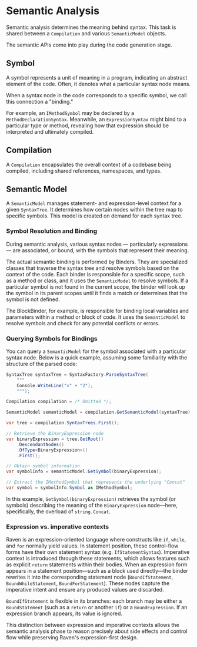 # Semantic Analysis

Semantic analysis determines the meaning behind syntax. This task is shared between a `Compilation` and various `SemanticModel` objects.

The semantic APIs come into play during the code generation stage.

## Symbol

A symbol represents a unit of meaning in a program, indicating an abstract element of the code. Often, it denotes what a particular syntax node means.  

When a syntax node in the code corresponds to a specific symbol, we call this connection a "binding."

For example, an `IMethodSymbol` may be declared by a `MethodDeclarationSyntax`. Meanwhile, an `ExpressionSyntax` might bind to a particular type or method, revealing how that expression should be interpreted and ultimately compiled.

## Compilation

A `Compilation` encapsulates the overall context of a codebase being compiled, including shared references, namespaces, and types.

## Semantic Model

A `SemanticModel` manages statement- and expression-level context for a given `SyntaxTree`. It determines how certain nodes within the tree map to specific symbols. This model is created on demand for each syntax tree.

### Symbol Resolution and Binding

During semantic analysis, various syntax nodes — particularly expressions — are associated, or bound, with the symbols that represent their meaning.

The actual semantic binding is performed by Binders. They are specialized classes that traverse the syntax tree and resolve symbols based on the context of the code. Each binder is responsible for a specific scope, such as a method or class, and it uses the `SemanticModel` to resolve symbols. If a particular symbol is not found in the current scope, the binder will look up the symbol in its parent scopes until it finds a match or determines that the symbol is not defined.

The BlockBinder, for example, is responsible for binding local variables and parameters within a method or block of code. It uses the `SemanticModel` to resolve symbols and check for any potential conflicts or errors.

### Querying Symbols for Bindings

You can query a `SemanticModel` for the symbol associated with a particular syntax node. Below is a quick example, assuming some familiarity with the structure of the parsed code:

```csharp
SyntaxTree syntaxTree = SyntaxFactory.ParseSyntaxTree(
    """
    Console.WriteLine("x" + "2");
    """);

Compilation compilation = /* Omitted */;

SemanticModel semanticModel = compilation.GetSemanticModel(syntaxTree);

var tree = compilation.SyntaxTrees.First();

// Retrieve the BinaryExpression node
var binaryExpression = tree.GetRoot()
    .DescendantNodes()
    .OfType<BinaryExpression>()
    .First();

// Obtain symbol information
var symbolInfo = semanticModel.GetSymbol(binaryExpression);

// Extract the IMethodSymbol that represents the underlying "Concat"
var symbol = symbolInfo.Symbol as IMethodSymbol;
```

In this example, `GetSymbol(binaryExpression)` retrieves the symbol (or symbols) describing the meaning of the `BinaryExpression` node—here, specifically, the overload of `string.Concat`.

### Expression vs. imperative contexts

Raven is an expression-oriented language where constructs like `if`, `while`, and
`for` normally yield values. In statement position, these control-flow forms have
their own statement syntax (e.g. `IfStatementSyntax`). Imperative context is
introduced through these statements, which allows features such as explicit
`return` statements within their bodies. When an expression form appears in a
statement position—such as a block used directly—the binder rewrites it into the
corresponding statement node (`BoundIfStatement`, `BoundWhileStatement`,
`BoundForStatement`). These nodes capture the imperative intent and ensure any
produced values are discarded.

`BoundIfStatement` is flexible in its branches: each branch may be either a
`BoundStatement` (such as a `return` or another `if`) or a `BoundExpression`. If an
expression branch appears, its value is ignored.

This distinction between expression and imperative contexts allows the semantic
analysis phase to reason precisely about side effects and control flow while
preserving Raven's expression-first design.